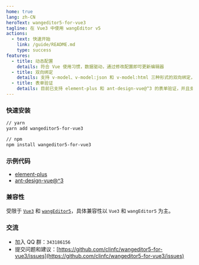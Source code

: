 ```yaml
---
home: true
lang: zh-CN
heroText: wangeditor5-for-vue3
tagline: 在 Vue3 中使用 wangEditor v5
actions:
  - text: 快速开始
    link: /guide/README.md
    type: success
features:
  - title: 动态配置
    details: 符合 Vue 使用习惯，数据驱动，通过修改配置即可更新编辑器
  - title: 双向绑定
    details: 支持 v-model、v-model:json 和 v-model:html 三种形式的双向绑定，分别对应 json array、json string 和 html string 三种形式的数据
  - title: 表单验证
    details: 目前已支持 element-plus 和 ant-design-vue@^3 的表单验证，并且支持自定义表单验证逻辑
---
```


### 快速安装

```sh
// yarn
yarn add wangeditor5-for-vue3

// npm
npm install wangeditor5-for-vue3
```

### 示例代码

- [element-plus](https://github.com/clinfc/wangeditor5-for-vue3/tree/main/example/element-plus/src/view)
- [ant-design-vue@^3](https://github.com/clinfc/wangeditor5-for-vue3/tree/main/example/ant-design/src/view)

### 兼容性

受限于 [`Vue3`](https://v3.cn.vuejs.org/) 和 [`wangEditor5`](https://www.wangeditor.com/v5/)，具体兼容性以 `Vue3` 和 `wangEditor5` 为主。

### 交流

- 加入 QQ 群：`343186156`
- 提交问题和建议：[https://github.com/clinfc/wangeditor5-for-vue3/issues](https://github.com/clinfc/wangeditor5-for-vue3/issues)
